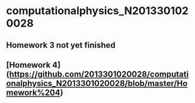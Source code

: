 # computationalphysics_N2013301020028
## Homework 3 not yet finished
## [Homework 4] (https://github.com/2013301020028/computationalphysics_N2013301020028/blob/master/Homework%204)

